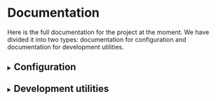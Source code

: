 # Documentation

Here is the full documentation for the project at the moment. We have divided it into two types: documentation for 
configuration and documentation for development utilities.

<details><summary>

## Configuration
</summary>

This configurations will be divided in application configurations and libraries configurations.

<details><summary>

### Apps
</summary>

[//]: # (Stats, User, Event, Application, Meals, Review, Messages)

- **[Friends](configuration/friends.md)**: This optional app enables the participants to apply with their friends and then for the organizers to group their applications 
in order to invite all the friends.

</details>

<details><summary>

### Libraries
</summary>

- **[Admin honeypot](configuration/admin_honeypot.md)**: Fake Django admin login screen to log and notify admins of attempted unauthorized access.
- **[Allauth](configuration/allauth.md)**: Integrated set of Django applications addressing authentication, registration, account management as well as 
3rd party (social) account authentication.
- **[Axes](configuration/axes.md)**: Axes is a Django plugin for keeping track of suspicious login attempts for your Django based website and implementing simple brute-force attack blocking.
- **[Captcha](configuration/captcha.md)**: Django reCAPTCHA form field/widget integration app.
- **[Colorfield](configuration/colorfield.md)**: Simple color field for your models with a nice color-picker in the admin-interface.
- **[Compressor](configuration/compressor.md)**: Compresses linked and inline JavaScript or CSS into a single cached file.
- **[Cors headers](configuration/corsheaders.md)**: A Django App that adds Cross-Origin Resource Sharing (CORS) headers to responses.
- **[Crontab](configuration/crontab.md)**: Dead simple crontab powered job scheduling for django.
- **[Django Bootstrap 5](configuration/django_filter.md)**: Bootstrap 5 for Django.
- **[Django CSP](configuration/django_csp.md)**: Adds Content-Security-Policy headers to Django applications.
- **[Django filter](configuration/django_filter.md)**: It allows users to filter down a queryset based on a model’s fields, displaying the form to let them do this.
- **[Django JWT](configuration/django_jwt_oidc.md)**: Django library that implements the authentication for OpenId SSO with JWT from oauth2.
- **[Django password validator](configuration/django_password_validators.md)**: Additional libraries for validating passwords in Django 2.2.25 or later.
- **[Django tables 2](configuration/django_tables2.md)**: An app for creating HTML tables.

</details>
</details>

<details><summary>

## Development utilities
</summary>

This utilities will be divided in generic utilities and app specific utilities.

<details><summary>

### Generic 
</summary>

[//]: # (Email, Utils.py, Nav, Theme, Tables, Singleton, Timezone)

- **[BootstrapFormMixin](utility/bootstrap_form_mixin.md)**: A utility to assist in the rendering of a form using Bootstrap 5.
- **[TabsViewMixin](utility/tabs_view_mixin.md)**: A utility to help the creation of necessary methods for displaying a view with tabs, which will automatically render when used in your views.
- **[PermissionRequiredMixin](utility/permission_required_mixin.md)**: Improvement of the Django PermissionRequiredMixin class. Inherit this if you create new permission mixins please.

</details>

<details><summary>

### App specific
</summary>

#### Application

- **[Application Forms](utility/application_form.md)**: Generic class to create types of applications (Hacker, Mentor, etc.) that integrates automatically the forms with the Application Model.

#### Event.Messages
 
- **[MessageServiceManager](utility/messages.md)**: Explanation of how this services work and how to use it to send quick messages to the participants.

</details>

</details>

<style>
details summary > * {  
    display: inline; 
}
details {
    margin-top: 25px;
}
</style>
